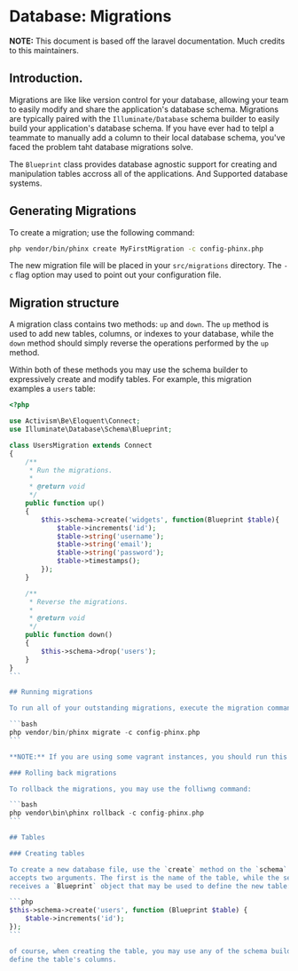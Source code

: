 # Database: Migrations

**NOTE:** This document is based off the laravel documentation. Much credits to this maintainers.

## Introduction.

Migrations are like like version control for your database, allowing your team to easily modify
and share the application's database schema. Migrations are typically paired with the `Illuminate/Database`
schema builder to easily build your application's database schema. If you have ever had to telpl a teammate
to manually add a column to their local database schema, you've faced the problem taht database migrations
solve.

The `Blueprint` class provides database agnostic support for creating and manipulation
tables accross all of the applications. And Supported database systems.

## Generating Migrations

To create a migration; use the following command:

```bash
php vendor/bin/phinx create MyFirstMigration -c config-phinx.php
```

The new migration file will be placed in your `src/migrations` directory.
The `-c` flag option may used to point out your configuration file.

## Migration structure

A migration class contains two methods: `up` and `down`. The `up` method is used to add new tables, columns,
or indexes to your database, while the `down` method should simply reverse the operations performed by
the `up` method.

Within both of these methods you may use the schema builder to expressively create and modify tables.
For example, this migration examples a `users` table:

````php
<?php

use Activism\Be\Eloquent\Connect;
use Illuminate\Database\Schema\Blueprint;

class UsersMigration extends Connect
{
    /**
     * Run the migrations.
     *
     * @return void
     */
    public function up()
    {
        $this->schema->create('widgets', function(Blueprint $table){  
            $table->increments('id');
            $table->string('username');
            $table->string('email');
            $table->string('password');
            $table->timestamps();
        });
    }

    /**
     * Reverse the migrations.
     *
     * @return void
     */
    public function down()
    {
        $this->schema->drop('users');
    }
}
```

## Running migrations

To run all of your outstanding migrations, execute the migration command:

```bash
php vendor/bin/phinx migrate -c config-phinx.php
```

**NOTE:** If you are using some vagrant instances, you should run this command form within your virtual machine.

### Rolling back migrations

To rollback the migrations, you may use the folliwng command:

```bash
php vendor\bin\phinx rollback -c config-phinx.php
```

## Tables

### Creating tables

To create a new database file, use the `create` method on the `schema` binding. The `create` method
accepts two arguments. The first is the name of the table, while the second is a `Closure` which
receives a `Blueprint` object that may be used to define the new table:

```php
$this->schema->create('users', function (Blueprint $table) {
    $table->increments('id');
});
```

of course, when creating the table, you may use any of the schema builder's column methods to
define the table's columns.
